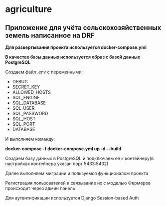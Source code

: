 # agriculture
<h2>Приложение для учёта сельскохозяйственных земель написанное на DRF</h2>

<b>Для развертывания проекта используется docker-compose.yml

В качестве базы данных используется образ с базой данных PostgreSQL</b>

Создаем файл .env с переменными:

<ul>
  <li>DEBUG</li>
  <li>SECRET_KEY</li>
  <li>ALLOWED_HOSTS</li>

  <li>SQL_ENGINE</li>
  <li>SQL_DATABASE</li>
  <li>SQL_USER</li>
  <li>SQL_PASSWORD</li>
  <li>SQL_HOST</li>
  <li>SQL_PORT</li>
  <li>DATABASE</li>
</ul>

И выполняем команду: 

<b>docker-compose -f   docker-compose.yml up -d --build</b>

Создаем базу данных в PostgreSQL и подключаем её к контейнеру(в настройках контейнера указан порт 5433:5432)

Далее выполняем миграции и пользуемся функционалом проекта

Регистрация пользователей и связывание их с моделью Фермеров происходит через админ панель

Для аутентификации используется Django Session-based Auth 
